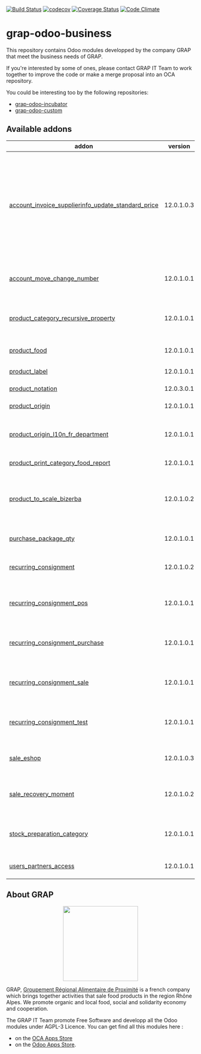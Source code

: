 [![Build Status](https://travis-ci.org/grap/grap-odoo-business.svg?branch=12.0)](https://travis-ci.org/grap/grap-odoo-business?branch=12.0)
[![codecov](https://codecov.io/gh/grap/grap-odoo-business/branch/12.0/graph/badge.svg)](https://codecov.io/gh/grap/grap-odoo-business)
[![Coverage Status](https://coveralls.io/repos/github/grap/grap-odoo-business/badge.svg?branch=12.0)](https://coveralls.io/github/grap/grap-odoo-business?branch=12.0)
[![Code Climate](https://codeclimate.com/github/grap/grap-odoo-business/badges/gpa.svg)](https://codeclimate.com/github/grap/grap-odoo-business)


# grap-odoo-business

This repository contains Odoo modules developped by the company GRAP that
meet the business needs of GRAP.

If you're interested by some of ones, please contact GRAP IT Team to work
together to improve the code or make a merge proposal into an OCA repository.

You could be interesting too by the following repositories:

* [grap-odoo-incubator](https://github.com/grap/grap-odoo-incubator)
* [grap-odoo-custom](https://github.com/grap/grap-odoo-custom)

[//]: # (addons)

Available addons
----------------
addon | version | summary
--- | --- | ---
[account_invoice_supplierinfo_update_standard_price](account_invoice_supplierinfo_update_standard_price/) | 12.0.1.0.3 | In the supplier invoice, automatically update all products whose standard price on the line is different from the product standard price
[account_move_change_number](account_move_change_number/) | 12.0.1.0.1 | Allow special user to rename account move
[product_category_recursive_property](product_category_recursive_property/) | 12.0.1.0.1 | Propagate recursively properties for product category
[product_food](product_food/) | 12.0.1.0.1 | Products - Food Informations
[product_label](product_label/) | 12.0.1.0.1 | Product Labels
[product_notation](product_notation/) | 12.0.3.0.1 | Product Notation
[product_origin](product_origin/) | 12.0.1.0.1 | Origin for Products
[product_origin_l10n_fr_department](product_origin_l10n_fr_department/) | 12.0.1.0.1 | Origin Information for Products (French Departments)
[product_print_category_food_report](product_print_category_food_report/) | 12.0.1.0.1 | Food report like pricetags
[product_to_scale_bizerba](product_to_scale_bizerba/) | 12.0.1.0.2 | Synchronize Odoo database with Retail Connect Bizerba System
[purchase_package_qty](purchase_package_qty/) | 12.0.1.0.1 | Purchase - Package Quantity
[recurring_consignment](recurring_consignment/) | 12.0.1.0.2 | Sale - Handle Recurring Consignment
[recurring_consignment_pos](recurring_consignment_pos/) | 12.0.1.0.1 | Glue module for Recurring Consignment and PoS modules
[recurring_consignment_purchase](recurring_consignment_purchase/) | 12.0.1.0.1 | Glue module for Recurring Consignment and Purchase modules
[recurring_consignment_sale](recurring_consignment_sale/) | 12.0.1.0.1 | Glue module for Recurring Consignment and Sale modules
[recurring_consignment_test](recurring_consignment_test/) | 12.0.1.0.1 | Test module for Recurring_ Consignment Module
[sale_eshop](sale_eshop/) | 12.0.1.0.3 | Allow connection to Odoo eShop Project
[sale_recovery_moment](sale_recovery_moment/) | 12.0.1.0.2 | Manage Recovery Moments and Places for Sale Order
[stock_preparation_category](stock_preparation_category/) | 12.0.1.0.1 | Manage Preparation Categories for stock moves
[users_partners_access](users_partners_access/) | 12.0.1.0.1 | Users Partners Access

[//]: # (end addons)

## About GRAP

<p align="center">
   <img src="http://www.grap.coop/wp-content/uploads/2016/11/GRAP.png" width="200"/>
</p>

GRAP, [Groupement Régional Alimentaire de Proximité](http://www.grap.coop) is a
french company which brings together activities that sale food products in the
region Rhône Alpes. We promote organic and local food, social and solidarity
economy and cooperation.

The GRAP IT Team promote Free Software and developp all the Odoo modules under
AGPL-3 Licence. You can get find all this modules here :
* on the [OCA Apps Store](https://odoo-community.org/shop?&search=GRAP)
* on the [Odoo Apps Store](https://www.odoo.com/apps/modules/browse?author=GRAP).
